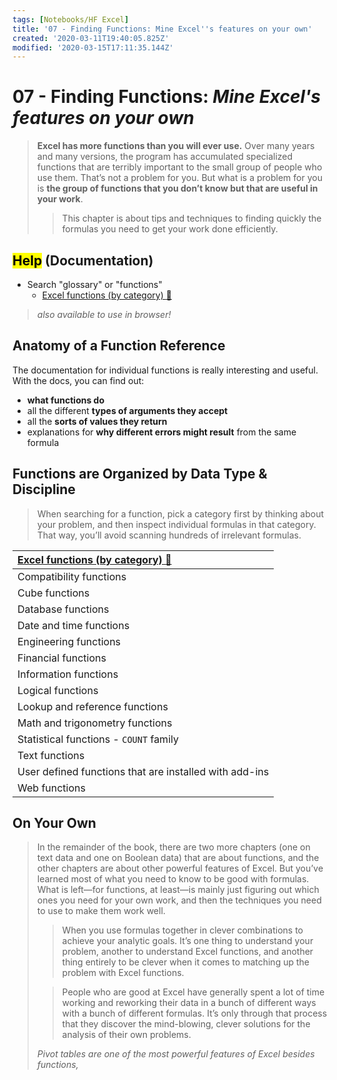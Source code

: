 ```yaml
---
tags: [Notebooks/HF Excel]
title: '07 - Finding Functions: Mine Excel''s features on your own'
created: '2020-03-11T19:40:05.825Z'
modified: '2020-03-15T17:11:35.144Z'
---
```


# 07 - Finding Functions: *Mine Excel's features on your own*

> **Excel has more functions than you will ever use.** Over many years and many versions, the program has accumulated specialized functions that are terribly important to the small group of people who use them. That’s not a problem for you. But what is a problem for you is **the group of functions that you don’t know but that are useful in your work**.
>> This chapter is about tips and techniques to finding quickly the formulas you need to get your work done efficiently.

## <mark>Help</mark> (Documentation)
- Search "glossary" or "functions"
  - [Excel functions (by category) :link:][1]

> *also available to use in browser!*

## Anatomy of a Function Reference
The documentation for individual functions is really interesting and useful. With the docs, you can find out:
- **what functions do**
- all the different **types of arguments they accept**
- all the **sorts of values they return**
- explanations for **why different errors might result** from the same formula

## Functions are Organized by Data Type & Discipline
> When searching for a function, pick a category first by thinking about your problem, and then inspect individual formulas in that category. That way, you’ll avoid scanning hundreds of irrelevant formulas.

| [Excel functions (by category) :link:][1] |
| :--- |
| Compatibility functions |
| Cube functions |
| Database functions |
| Date and time functions |
| Engineering functions |
| Financial functions |
| Information functions |
| Logical functions |
| Lookup and reference functions |
| Math and trigonometry functions |
| Statistical functions - `COUNT` family |
| Text functions |
| User defined functions that are installed with add-ins |
| Web functions |

## On Your Own

> In the remainder of the book, there are two more chapters (one on text data and one on Boolean data) that are about functions, and the other chapters are about other powerful features of Excel. But you’ve learned most of what you need to know to be good with formulas. What is left—for functions, at least—is mainly just figuring out which ones you need for your own work, and then the techniques you need to use to make them work well.
>> When you use formulas together in clever combinations to achieve your analytic goals. It’s one thing to understand your problem, another to understand Excel functions, and another thing entirely to be clever when it comes to matching up the problem with Excel functions.
>
>> People who are good at Excel have generally spent a lot of time working and reworking their data in a bunch of different ways with a bunch of different formulas. It’s only through that process that they discover the mind-blowing, clever solutions for the analysis of their own problems.
>
> *Pivot tables are one of the most powerful features of Excel besides functions,*

[1]: https://support.office.com/en-us/article/excel-functions-by-category-5f91f4e9-7b42-46d2-9bd1-63f26a86c0eb
